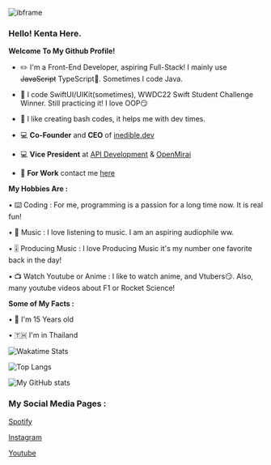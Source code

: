 ![ibframe](https://user-images.githubusercontent.com/35761701/163727732-0dff1d22-3eb8-4a59-a504-c5b70d784ada.png)

### **Hello! Kenta Here.**

**Welcome To My Github Profile!**
  
  - ✏️ I'm a Front-End Developer, aspiring Full-Stack! I mainly use ~~JavaScript~~ TypeScript🤣. Sometimes I code Java.

  - 📱 I code SwiftUI/UIKit(sometimes), WWDC22 Swift Student Challenge Winner. Still practicing it! I love OOP😏

  - 💾 I like creating bash codes, it helps me with dev times.
  
  - 💻 **Co-Founder** and **CEO** of [inedible.dev](https://github.com/inedible-dev)

  - 💻 **Vice President** at [API Development](https://github.com/api-development) & [OpenMirai](https://github.com/openmirai)

  - 💼 **For Work** contact me [here](mailto:wongkraiwich@inedible.dev?subject=From%20GitHub)

**My Hobbies Are :**
   
   • ⌨️ Coding : For me, programming is a passion for a long time now. It is real fun!
   
   • 🎵 Music : I love listening to music. I am an aspiring audiophile ww.
   
   • 🎚 Producing Music : I love Producing Music it's my number one favorite back in the day!
  
   • 📺 Watch Youtube or Anime : I like to watch anime, and Vtubers😏. Also, many youtube videos about F1 or Rocket Science!
  
**Some of My Facts :**

   • 🤔 I'm 15 Years old
   
   • 🇹🇭 I'm in Thailand
   
   ![Wakatime Stats](https://github-readme-stats.vercel.app/api/wakatime?username=kentakoong&theme=dark&layout=compact)
   
   ![Top Langs](https://github-readme-stats.vercel.app/api/top-langs/?username=kentakoong&theme=dark&layout=compact)

   ![My GitHub stats](https://github-readme-stats.vercel.app/api?username=kentakoong&show_icons=true&theme=dark)

### **My Social Media Pages :**

   [Spotify](https://open.spotify.com/user/p29djf3vdm1imjb0npl765dyo)
   
   [Instagram](https://www.instagram.com/kentakoong.dev/)
   
   [Youtube](https://www.youtube.com/channel/UCCpHN10EC5kvVvqLiqNZT-g?)

